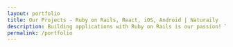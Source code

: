 ```yaml
---
layout: portfolio
title: Our Projects - Ruby on Rails, React, iOS, Android | Naturaily
description: Building applications with Ruby on Rails is our passion! Take a look at our work.
permalink: /portfolio
---
```

